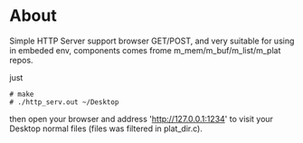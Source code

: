
# About

Simple HTTP Server support browser GET/POST, and very suitable for using in embeded env, components comes frome m_mem/m_buf/m_list/m_plat repos.

just

```
# make
# ./http_serv.out ~/Desktop
```

then open your browser and address 'http://127.0.0.1:1234' to visit your Desktop normal files (files was filtered in plat_dir.c).